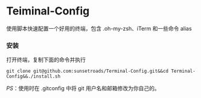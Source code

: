 # Teiminal-Config

使用脚本快速配置一个好用的终端，包含 .oh-my-zsh、iTerm 和一些命令 alias

### 安装

打开终端，复制下面的命令并执行

```
git clone git@github.com:sunsetroads/Terminal-Config.git&&cd Terminal-Config&&./install.sh
```

*PS*：使用时在 .gitconfig 中将 git 用户名和邮箱修改为你自己的。

